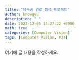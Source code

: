 ```yaml
---
title: "당구공 경로 생성 프로젝트"
author: knowgyu
description: " "
date: 2022-12-05 14:27:22 +0900
math: true
categories: [Computer Vision]
tags: [Computer Vision, PJT]
---
```


여기에 글 내용을 작성하세요.

